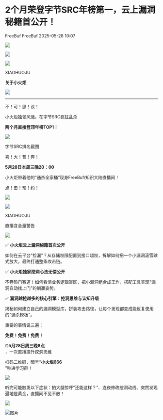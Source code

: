 #  2个月荣登字节SRC年榜第一，云上漏洞秘籍首公开！   
FreeBuf  FreeBuf   2025-05-28 10:07  
  
![](https://mmbiz.qpic.cn/mmbiz_gif/qq5rfBadR38jUokdlWSNlAjmEsO1rzv3srXShFRuTKBGDwkj4gvYy34iajd6zQiaKl77Wsy9mjC0xBCRg0YgDIWg/640?wx_fmt=gif "")  
  
  
  
![](https://mmbiz.qpic.cn/mmbiz_png/qq5rfBadR39qaam0PC2rGhAZRQ1PmB0036bhe0SnoN10AQFicuYia0f0IKAnO3Z8mv8SADGUS9c4ICYTvWFHyibLw/640?wx_fmt=png&from=appmsg "")  
  
![](https://mmbiz.qpic.cn/mmbiz_png/qq5rfBadR39qaam0PC2rGhAZRQ1PmB00CfyW0gjPjcbE1LTgfx0XAXcJHVxOmc6oN4T3EeJ2aMZicEzLG2nJxTA/640?wx_fmt=png&from=appmsg "")  
  
XIAOHUOJU  
  
**关于小火炬**  
  
![](https://mmbiz.qpic.cn/mmbiz_gif/qq5rfBadR39qaam0PC2rGhAZRQ1PmB003e0H7cTHFQwNWiaEGCyaic7bJTfdWyCKlfOe8dRAUbNMg0faSNwic3pWA/640?wx_fmt=gif&from=appmsg "")  
  
  
****  
不！可！思！议！  
  
小火炬独领风骚，在字节SRC疯狂乱杀  
  
**两个月直接登顶年榜TOP1！**  
  
![](https://mmbiz.qpic.cn/mmbiz_png/qq5rfBadR39qaam0PC2rGhAZRQ1PmB00uXJyWiav5hx8dqIsGwzhm28n1gNCIx3Nq0reJ9zkwmzGZDzF4GhJQrw/640?wx_fmt=png&from=appmsg "")  
  
字节SRC排名截图  
  
  
喜！大！普！奔！  
  
**5月28日本周三晚20：00**  
  
小火炬带着他的“通杀全家桶”现身FreeBuf/知识大陆直播间！  
  
点！击！预！约！  
  
  
  
  
  
  
  
![](https://mmbiz.qpic.cn/mmbiz_png/qq5rfBadR39qaam0PC2rGhAZRQ1PmB0036bhe0SnoN10AQFicuYia0f0IKAnO3Z8mv8SADGUS9c4ICYTvWFHyibLw/640?wx_fmt=png&from=appmsg "")  
  
![](https://mmbiz.qpic.cn/mmbiz_png/qq5rfBadR39qaam0PC2rGhAZRQ1PmB00CfyW0gjPjcbE1LTgfx0XAXcJHVxOmc6oN4T3EeJ2aMZicEzLG2nJxTA/640?wx_fmt=png&from=appmsg "")  
  
XIAOHUOJU  
  
直播含金量警告  
  
![](https://mmbiz.qpic.cn/mmbiz_gif/qq5rfBadR39qaam0PC2rGhAZRQ1PmB003e0H7cTHFQwNWiaEGCyaic7bJTfdWyCKlfOe8dRAUbNMg0faSNwic3pWA/640?wx_fmt=gif&from=appmsg "")  
  
  
✅ **小火炬云上漏洞秘籍首次公开**  
  
如何在云平台"捡漏"？从存储权限配置到接口越权，拆解如何把一个小漏洞滚雪球式放大，最终打通整条攻击链。  
  
  
✅ **小火炬独家挖洞心法无偿公开**  
  
不卷热门赛道！如何看清业务逻辑盲区，把小漏洞组合成王炸，搭配工具实现"漏洞自动找上门"的躺赢姿势。  
  
  
✅ **漏洞越挖越多的核心引擎：挖洞思维与认知升级**  
  
揭秘如何建立自己的漏洞模型库，拼装攻击路径，让每个发现都变成能反复使用的"通杀模板"。  
  
  
  
重要的事情说三遍：  
  
**免费！免费！免费！**  
  
  
⏰**5月28日周三晚8点**  
，一次直播提升挖洞思维  
  
扫码二维码，暗号“**小火炬666**  
”秒进学习群！  
  
![](https://mmbiz.qpic.cn/mmbiz_jpg/qq5rfBadR39qaam0PC2rGhAZRQ1PmB00BdibSpmWVyCw9y5jFNrXrozdOp0s9u0Y3oSJ86meEEM4ebnQCNUvdvQ/640?wx_fmt=jpeg&from=appmsg "")  
  
  
  
听完可能触发以下症状：拍大腿惊呼"还能这样？"、连夜修改挖洞动线、突然发现遍地是黄金，直播间不见不散！  
  
  
  
![](https://mmbiz.qpic.cn/mmbiz_png/qq5rfBadR39qaam0PC2rGhAZRQ1PmB00CfyW0gjPjcbE1LTgfx0XAXcJHVxOmc6oN4T3EeJ2aMZicEzLG2nJxTA/640?wx_fmt=png&from=appmsg "")  
  
  
![图片](https://mmbiz.qpic.cn/mmbiz_gif/qq5rfBadR3icF8RMnJbsqatMibR6OicVrUDaz0fyxNtBDpPlLfibJZILzHQcwaKkb4ia57xAShIJfQ54HjOG1oPXBew/640?wx_fmt=gif&wxfrom=5&wx_lazy=1&tp=webp "")  
  
